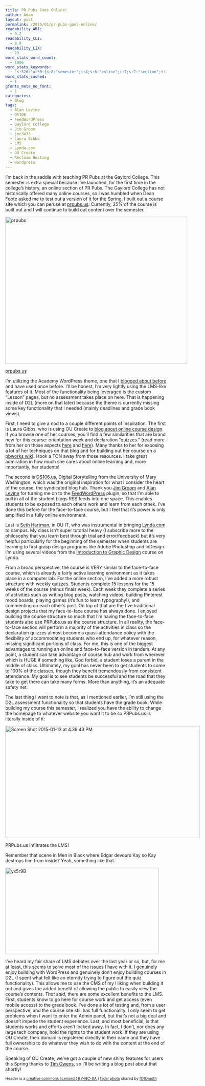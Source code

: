 ```yaml
---
title: PR Pubs Goes Online!
author: Adam
layout: post
permalink: /2015/01/pr-pubs-goes-online/
readability_ARI:
  - 9.2
readability_CLI:
  - 8.9
readability_LIX:
  - 29
word_stats_word_count:
  - 1096
word_stats_keywords:
  - 's:526:"a:30:{s:8:"semester";i:4;s:6:"online";i:7;s:7:"section";i:3;s:7:"courses";i:3;s:6:"course";i:19;s:6:"prpubs";i:5;s:7:"caption";i:4;s:5:"using";i:5;s:4:"like";i:5;s:13:"functionality";i:5;s:6:"inside";i:3;s:5:"grade";i:3;s:4:"book";i:3;s:6:"create";i:3;s:4:"blog";i:5;s:6:"design";i:4;s:4:"week";i:3;s:7:"quizzes";i:3;s:8:"building";i:7;s:4:"take";i:4;s:8:"learning";i:3;s:8:"students";i:11;s:7:"student";i:5;s:4:"work";i:4;s:5:"learn";i:3;s:4:"face";i:12;s:5:"class";i:4;s:9:"structure";i:3;s:8:"whatever";i:3;s:4:"want";i:3;}";'
word_stats_cached:
  - 1
gfonts_meta_no_font:
  - 1
categories:
  - Blog
tags:
  - Alan Levine
  - DS106
  - FeedWordPress
  - Gaylord College
  - Jim Groom
  - jmc3433
  - Laura Gibbs
  - LMS
  - Lynda.com
  - OU Create
  - Reclaim Hosting
  - wordpress
---
```

I&#8217;m back in the saddle with teaching PR Pubs at the Gaylord College. This semester is extra special because I&#8217;ve launched, for the first time in the college&#8217;s history, an online section of PR Pubs. The Gaylord College has not historically offered many online courses, so I was humbled when Dean Foote asked me to test out a version of it for the Spring. I built out a course site which you can peruse at [prpubs.us][1]. Currently, 25% of the course is built out and I will continue to build out content over the semester.

<div id="attachment_347" style="width: 579px" class="wp-caption aligncenter">
  <a href="http://prpubs.us"><img class="wp-image-347" src="http://adamcroom.com/wp-content/uploads/2015/01/prpubs-1024x826.png" alt="prpubs" width="569" height="459" /></a>
  
  <p class="wp-caption-text">
    <a href="http://prpubs.us">prpubs.us</a>
  </p>
</div>

I&#8217;m utilizing the Academy WordPress theme, one that I [blogged about before][2] and have used once before. I&#8217;ll be honest, I&#8217;m very lightly using the LMS-like features of it. Most of the functionality being leveraged is the custom &#8220;Lesson&#8221; pages, but no assessment takes place on here. That is happening inside of D2L (more on that later) because the theme is currently missing some key functionality that I needed (mainly deadlines and grade book views).

First, I need to give a nod to a couple different points of inspiration. The first is Laura Gibbs, who is using OU Create to [blog about online course design][3]. If you browse one of her courses, you&#8217;ll find a few similarities that are brand new for this course: orientation week and declaration &#8220;quizzes.&#8221; (read more from her on those aspects [here][4] and [here][5]). Many thanks to her for exposing a lot of her techniques on that blog and for building out her course on a [pbworks wiki][6]. I took a TON away from those resources. I take great admiration in how much she cares about online learning and, more importantly, her students!

The second is [DS106.us][7], Digital Storytelling from the University of Mary Washington, which was the original inspiration for what I consider the heart of the course, the syndicated blog hub. Thank you <a href="http://bavatuesdays.com" target="_blank">Jim Groom</a> and <a href="http://cogdogblog.com" target="_blank">Alan Levine</a> for turning me on to the <a href="http://feedwordpress.radgeek.com" target="_blank">FeedWordPress</a> plugin, so that I&#8217;m able to pull in all of the student blogs RSS feeds into one space. This enables students to be exposed to each others work and learn from each othek. I&#8217;ve done this before for the face-to-face course, but I feel that it&#8217;s power is only amplified in a fully online environment.

Last is <a href="http://mycreativesight.com" target="_blank">Seth Hartman</a>, in OU IT, who was instrumental in bringing [Lynda.com][8] to campus. My class isn&#8217;t super tutorial heavy (I subscribe more to the philosophy that you learn best through trial and error/feedback) but it&#8217;s very helpful particularly for the beginning of the semester when students are learning to first grasp design programs like Adobe Photoshop and InDesign. I&#8217;m using several videos from the [Introduction to Graphic Design][9] course on Lynda.

From a broad perspective, the course is VERY similar to the face-to-face course, which is already a fairly active learning environment as it takes place in a computer lab. For the online section, I&#8217;ve added a more robust structure with weekly quizzes. Students complete 15 lessons for the 15 weeks of the course (minus finals week). Each week they complete a series of activities such as writing blog posts, watching videos, building Pinterest mood boards, playing games (it&#8217;s fun to learn typography!), and commenting on each other&#8217;s post. On top of that are the five traditional design projects that my face-to-face course has always done. I enjoyed building the course structure so much that I&#8217;m having the face-to-face students also use PRPubs.us as the course structure. In all reality, the face-to-face section will perform a majority of the activities in class so the declaration quizzes almost become a quasi-attendance policy with the flexibility of accommodating students who end up, for whatever reason, missing significant portions of class. For me, this is one of the biggest advantages to running an online and face-to-face version in tandem. At any point, a student can take advantage of course hub and work from wherever which is HUGE if something like, God forbid, a student loses a parent in the middle of class. Ultimately, my goal has never been to get students to come to 100% of the classes, though they benefit tremendously from consistent attendance. My goal is to see students be successful and the road that they take to get there can take many forms. More than anything, it&#8217;s an adequate safety net.

The last thing I want to note is that, as I mentioned earlier, I&#8217;m still using the D2L assessment functionality so that students have the grade book. While building my course this semester, I realized you have the ability to change the homepage to whatever website you want it to be so PRPubs.us is literally inside of it:

<div id="attachment_348" style="width: 619px" class="wp-caption aligncenter">
  <a href="http://adamcroom.com/wp-content/uploads/2015/01/Screen-Shot-2015-01-13-at-4.39.43-PM.png"><img class="  wp-image-348" src="http://adamcroom.com/wp-content/uploads/2015/01/Screen-Shot-2015-01-13-at-4.39.43-PM-1024x588.png" alt="Screen Shot 2015-01-13 at 4.39.43 PM" width="609" height="350" /></a>
  
  <p class="wp-caption-text">
    PRPubs.us infiltrates the LMS!
  </p>
</div>

Remember that scene in Men in Black where Edgar devours Kay so Kay destroys him from inside? Yeah, something like that.

[<img class=" size-full wp-image-351 aligncenter" src="http://adamcroom.com/wp-content/uploads/2015/01/yx5r9B.gif" alt="yx5r9B" width="480" height="270" />][10]

I&#8217;ve heard my fair share of LMS debates over the last year or so, but, for me at least, this seems to solve most of the issues I have with it. I genuinely enjoy building with WordPress and genuinely don&#8217;t enjoy building courses in D2L (I spent what felt like an eternity trying to figure out the quiz functionality). This allows me to use the CMS of my l liking when building it out and gives the added benefit of allowing the public to easily view the course&#8217;s contents. *That said*, there are some excellent benefits to the LMS. First, students know to go here for course work and get access (even mobile access) to the grade book. I&#8217;ve done a lot of testing and, from a user perspective, and the course site still has full functionality. I only seem to get problems when I want to enter the Admin panel, but that&#8217;s not a big deal and doesn&#8217;t impede the student experience. Last, and most beneficial, is that students works and efforts aren&#8217;t locked away. In fact, I don&#8217;t, nor does any large tech company, hold the rights to the student work. If they are using OU Create, their domain is registered directly in their name and they have full ownership to do whatever they wish to do with the content at the end of the course.

Speaking of OU Create, we&#8217;ve got a couple of new shiny features for users this Spring thanks to <a href="http://timowens.io" target="_blank">Tim Owens</a>, so I&#8217;ll be writing a blog post about that shortly!

<small>Header is a <a href="http://creativecommons.org/licenses/by-nc-sa/2.0/">creative commons licensed ( BY-NC-SA )</a> <a title="online" href="http://flickr.com/photos/gotowefoto/15718397227">flickr photo</a> shared by <a href="http://flickr.com/people/gotowefoto">fOtOmoth</a></small>

 [1]: http://prpubs.us
 [2]: http://adamcroom.com/2014/09/is-lms-a-new-market-for-wordpress-themes/
 [3]: http://anatomy.lauragibbs.net
 [4]: http://anatomy.lauragibbs.net/2014/09/grading.html
 [5]: http://anatomy.lauragibbs.net/2014/09/favorite-places-first-blog-post.html
 [6]: http://onlinecourselady.pbworks.com/w/page/12763866/orientation
 [7]: http://DS106.us
 [8]: http://lynda.com
 [9]: http://www.lynda.com/Illustrator-tutorials/Introduction-Graphic-Design/161817-2.html
 [10]: http://adamcroom.com/wp-content/uploads/2015/01/yx5r9B.gif